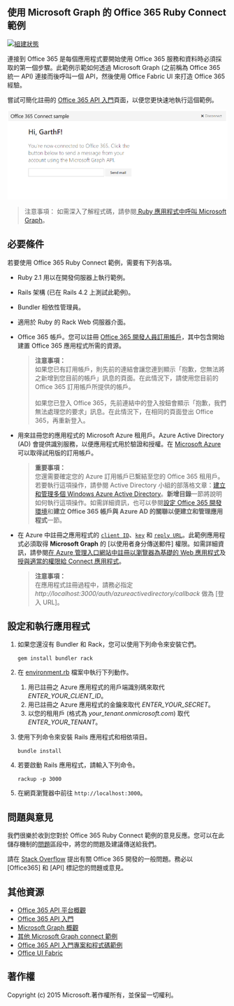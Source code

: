 ## 使用 Microsoft Graph 的 Office 365 Ruby Connect 範例

[ ![組建狀態](https://api.travis-ci.org/microsoftgraph/ruby-connect-rest-sample.svg?branch=master)](https://api.travis-ci.org/microsoftgraph/ruby-connect-rest-sample.svg?branch=master)

連接到 Office 365 是每個應用程式要開始使用 Office 365 服務和資料時必須採取的第一個步驟。此範例示範如何透過 Microsoft Graph (之前稱為 Office 365 統一 API) 連接而後呼叫一個 API，然後使用 Office Fabric UI 來打造 Office 365 經驗。

嘗試可簡化註冊的 [Office 365 API 入門](http://dev.office.com/getting-started/office365apis?platform=option-ruby#setup)頁面，以便您更快速地執行這個範例。

![Office 365 Ruby Connect 範例螢幕擷取畫面](../readme-images/O365-Ruby-Microsoft-Graph-Connect.png)  

> 注意事項： 如需深入了解程式碼，請參閱[ Ruby 應用程式中呼叫 Microsoft Graph](https://graph.microsoft.io/zh-tw/docs/platform/ruby)。

## 必要條件

若要使用 Office 365 Ruby Connect 範例，需要有下列各項。

* Ruby 2.1 用以在開發伺服器上執行範例。
* Rails 架構 (已在 Rails 4.2 上測試此範例)。
* Bundler 相依性管理員。
* 適用於 Ruby 的 Rack Web 伺服器介面。
* Office 365 帳戶。您可以註冊 [Office 365 開發人員訂用帳戶](https://profile.microsoft.com/RegSysProfileCenter/wizardnp.aspx?wizid=14b845d0-938c-45af-b061-f798fbb4d170)，其中包含開始建置 Office 365 應用程式所需的資源。

    > **注意事項：**<br />
	如果您已有訂用帳戶，則先前的連結會讓您連到顯示「抱歉，您無法將之新增到您目前的帳戶」訊息的頁面。在此情況下，請使用您目前的 Office 365 訂用帳戶所提供的帳戶。<br /><br />
	如果您已登入 Office 365，先前連結中的登入按鈕會顯示「抱歉，我們無法處理您的要求」訊息。在此情況下，在相同的頁面登出 Office 365，再重新登入。
* 用來註冊您的應用程式的 Microsoft Azure 租用戶。Azure Active Directory (AD) 會提供識別服務，以便應用程式用於驗證和授權。在 [Microsoft Azure](https://account.windowsazure.com/SignUp) 可以取得試用版的訂用帳戶。

    > **重要事項：**<br />
	您還需要確定您的 Azure 訂用帳戶已繫結至您的 Office 365 租用戶。若要執行這項操作，請參閱 Active Directory 小組的部落格文章：[建立和管理多個 Windows Azure Active Directory](http://blogs.technet.com/b/ad/archive/2013/11/08/creating-and-managing-multiple-windows-azure-active-directories.aspx)。**新增目錄**一節將說明如何執行這項操作。如需詳細資訊，也可以參閱[設定 Office 365 開發環境](https://msdn.microsoft.com/office/office365/howto/setup-development-environment#bk_CreateAzureSubscription)和**建立 Office 365 帳戶與 Azure AD 的關聯以便建立和管理應用程式**一節。
* 在 Azure 中註冊之應用程式的 [```client ID```](app/Constants.rb#L29)、[```key```](app/Constants.rb#L30) 和 [```reply URL```](app/Constants.rb#L31)。此範例應用程式必須取得 **Microsoft Graph** 的 [以使用者身分傳送郵件] 權限。如需詳細資訊，請參閱[在 Azure 管理入口網站中註冊以瀏覽器為基礎的 Web 應用程式](https://msdn.microsoft.com/office/office365/HowTo/add-common-consent-manually#bk_RegisterWebApp)及[授與適當的權限給 Connect 應用程式](https://github.com/OfficeDev/O365-Ruby-Microsoft-Graph-Connect/wiki/Grant-permissions-to-the-Connect-application-in-Azure)。

     > **注意事項：**<br />
	 在應用程式註冊過程中，請務必指定 *http://localhost:3000/auth/azureactivedirectory/callback* 做為 [登入 URL]。

## 設定和執行應用程式

1. 如果您還沒有 Bundler 和 Rack，您可以使用下列命令來安裝它們。

	```
	gem install bundler rack
	```
2. 在 [environment.rb](config/environment.rb) 檔案中執行下列動作。
    1. 用已註冊之 Azure 應用程式的用戶端識別碼來取代 *ENTER_YOUR_CLIENT_ID*。
    2. 用已註冊之 Azure 應用程式的金鑰來取代 *ENTER_YOUR_SECRET*。
    3. 以您的租用戶 (格式為 *your_tenant.onmicrosoft.com*) 取代 *ENTER_YOUR_TENANT*。
3. 使用下列命令來安裝 Rails 應用程式和相依項目。

	```
	bundle install
	```
4. 若要啟動 Rails 應用程式，請輸入下列命令。

	```
	rackup -p 3000
	```
5. 在網頁瀏覽器中前往 ```http://localhost:3000```。

## 問題與意見

我們很樂於收到您對於 Office 365 Ruby Connect 範例的意見反應。您可以在此儲存機制的[問題](https://github.com/OfficeDev/O365-Ruby-Microsoft-Graph-Connect/issues)區段中，將您的問題及建議傳送給我們。

請在 [Stack Overflow](http://stackoverflow.com/questions/tagged/Office365+API) 提出有關 Office 365 開發的一般問題。務必以 [Office365] 和 [API] 標記您的問題或意見。
  
## 其他資源

* [Office 365 API 平台概觀](https://msdn.microsoft.com/office/office365/howto/platform-development-overview)
* [Office 365 API 入門](http://dev.office.com/getting-started/office365apis)
* [Microsoft Graph 概觀](http://graph.microsoft.io/)
* [其他 Microsoft Graph connect 範例](https://github.com/officedev?utf8=%E2%9C%93&query=Microsoft-Graph-Connect)
* [Office 365 API 入門專案和程式碼範例](https://msdn.microsoft.com/office/office365/howto/starter-projects-and-code-samples)
* [Office UI Fabric](https://github.com/OfficeDev/Office-UI-Fabric)

## 著作權
Copyright (c) 2015 Microsoft.著作權所有，並保留一切權利。
